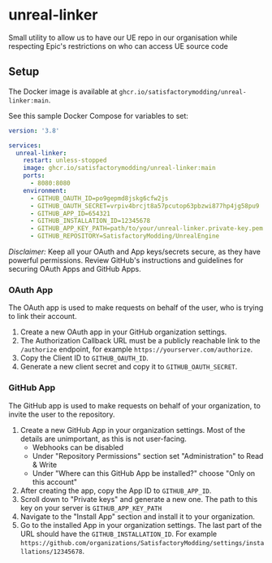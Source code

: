 # unreal-linker
Small utility to allow us to have our UE repo in our organisation while respecting Epic's restrictions on who can access UE source code

## Setup
The Docker image is available at `ghcr.io/satisfactorymodding/unreal-linker:main`.

See this sample Docker Compose for variables to set:
```yaml
version: '3.8'

services:
  unreal-linker:
    restart: unless-stopped
    image: ghcr.io/satisfactorymodding/unreal-linker:main
    ports:
      - 8080:8080
    environment:
      - GITHUB_OAUTH_ID=po9gepmd8jskg6cfw2js
      - GITHUB_OAUTH_SECRET=vrpiv4brcjt8a57pcutop63pbzwi877hp4jg58pu9
      - GITHUB_APP_ID=654321
      - GITHUB_INSTALLATION_ID=12345678
      - GITHUB_APP_KEY_PATH=path/to/your/unreal-linker.private-key.pem
      - GITHUB_REPOSITORY=SatisfactoryModding/UnrealEngine
```
*Disclaimer:* Keep all your OAuth and App keys/secrets secure, as they have powerful permissions.
Review GitHub's instructions and guidelines for securing OAuth Apps and GitHub Apps.

### OAuth App
The OAuth app is used to make requests on behalf of the user, who is trying to link their account.

1. Create a new OAuth app in your GitHub organization settings.
2. The Authorization Callback URL must be a publicly reachable link to the `/authorize` endpoint,
   for example `https://yourserver.com/authorize`.
3. Copy the Client ID to `GITHUB_OAUTH_ID`.
4. Generate a new client secret and copy it to `GITHUB_OAUTH_SECRET`.

### GitHub App
The GitHub app is used to make requests on behalf of your organization, to invite the user to the repository.

1. Create a new GitHub App in your organization settings. Most of the details are unimportant, as this is not user-facing.
    - Webhooks can be disabled
    - Under "Repository Permissions" section set "Administration" to Read & Write
    - Under "Where can this GitHub App be installed?" choose "Only on this account"
2. After creating the app, copy the App ID to `GITHUB_APP_ID`.
3. Scroll down to "Private keys" and generate a new one. The path to this key on your server is `GITHUB_APP_KEY_PATH`
4. Navigate to the "Install App" section and install it to your organization.
5. Go to the installed App in your organization settings. The last part of the URL should have the `GITHUB_INSTALLATION_ID`.
   For example `https://github.com/organizations/SatisfactoryModding/settings/installations/12345678`.
